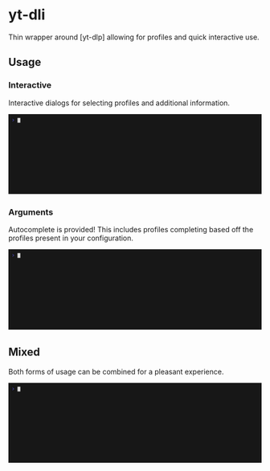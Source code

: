 # yt-dli

Thin wrapper around [yt-dlp] allowing for profiles and quick interactive use.

## Usage

### Interactive

Interactive dialogs for selecting profiles and additional information.

![Render demonstrating interactive usage.](media/usage_interactive.gif)

### Arguments

Autocomplete is provided! This includes profiles completing based off the profiles
present in your configuration.

![Render demonstrating arguments usage.](media/usage_arguments.gif)

## Mixed

Both forms of usage can be combined for a pleasant experience.

![Render demonstrating mixed usage.](media/usage_mixed.gif)
